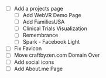 - [ ] Add a projects page
  - [ ] Add WebVR Demo Page
  - [ ] Add FamiliesUSA
  - [ ] Clinical Trials Visualization
  - [ ] Remembrance
  - [ ] Spark - Facebook Light
- [ ] Fix Favicon
- [ ] Move craftbyzen.com Domain Over
- [ ] Add social icons
- [ ] Add About.me Page
